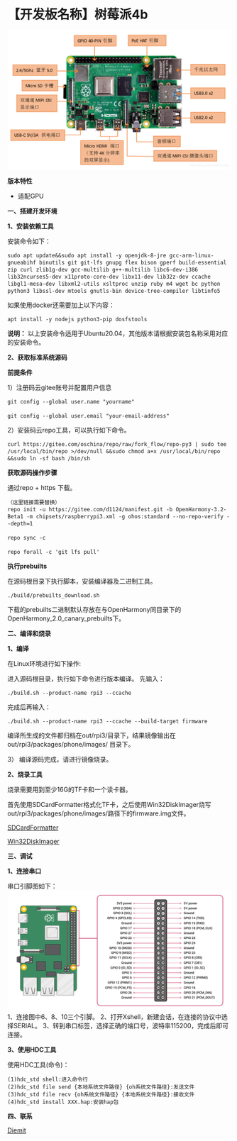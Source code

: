 # 【开发板名称】树莓派4b

**![树莓派](pictures/rpi3.png)**

**版本特性**

- 适配GPU

**一、搭建开发环境**

**1、安装依赖工具**

安装命令如下：

```
sudo apt update&&sudo apt install -y openjdk-8-jre gcc-arm-linux-gnueabihf binutils git git-lfs gnupg flex bison gperf build-essential zip curl zlib1g-dev gcc-multilib g++-multilib libc6-dev-i386 lib32ncurses5-dev x11proto-core-dev libx11-dev lib32z-dev ccache libgl1-mesa-dev libxml2-utils xsltproc unzip ruby m4 wget bc python python3 libssl-dev mtools gnutls-bin device-tree-compiler libtinfo5
```

如果使用docker还需要加上以下内容：
```
apt install -y nodejs python3-pip dosfstools
```

**说明：** 
以上安装命令适用于Ubuntu20.04，其他版本请根据安装包名称采用对应的安装命令。

**2、获取标准系统源码**

**前提条件**

1）注册码云gitee账号并配置用户信息
```
git config --global user.name "yourname"

git config --global user.email "your-email-address"
```

2）安装码云repo工具，可以执行如下命令。

```
curl https://gitee.com/oschina/repo/raw/fork_flow/repo-py3 | sudo tee /usr/local/bin/repo >/dev/null &&sudo chmod a+x /usr/local/bin/repo &&sudo ln -sf bash /bin/sh
```

**获取源码操作步骤**

通过repo + https 下载。

```
（这里链接需要替换）
repo init -u https://gitee.com/d1124/manifest.git -b OpenHarmony-3.2-Beta1 -m chipsets/raspberrypi3.xml -g ohos:standard --no-repo-verify --depth=1

repo sync -c

repo forall -c 'git lfs pull'
```

**执行prebuilts**

在源码根目录下执行脚本，安装编译器及二进制工具。

```
./build/prebuilts_download.sh
```

下载的prebuilts二进制默认存放在与OpenHarmony同目录下的OpenHarmony_2.0_canary_prebuilts下。

**二、编译和烧录**

**1、编译**

在Linux环境进行如下操作:

进入源码根目录，执行如下命令进行版本编译。
先输入：
```
./build.sh --product-name rpi3 --ccache
```
完成后再输入：
```
./build.sh --product-name rpi3 --ccache --build-target firmware
```


编译所生成的文件都归档在out/rpi3/目录下，结果镜像输出在
out/rpi3/packages/phone/images/ 目录下。

3） 编译源码完成，请进行镜像烧录。

**2、烧录工具**

烧录需要用到至少16G的TF卡和一个读卡器。

首先使用SDCardFormatter格式化TF卡，之后使用Win32DiskImager烧写out/rpi3/packages/phone/images/路径下的firmware.img文件。

[SDCardFormatter](https://www.sdcardformatter.com/download/)

[Win32DiskImager](https://win32diskimager.org/#download)

**三、调试**

**1、连接串口**

串口引脚图如下：
**![串口引脚图](pictures/rpi3ck.png)**
1、连接图中6、8、10三个引脚。
2、打开Xshell，新建会话，在连接的协议中选择SERIAL。
3、转到串口标签，选择正确的端口号，波特率115200，完成后即可连接。


**3、使用HDC工具**

使用HDC工具(命令)：
```
(1)hdc_std shell:进入命令行
(2)hdc_std file send {本地系统文件路径} {oh系统文件路径}:发送文件
(3)hdc_std file recv {oh系统文件路径} {本地系统文件路径}:接收文件
(4)hdc_std install XXX.hap:安装hap包
```

**四、联系**

[Diemit](https://gitee.com/diemit)



